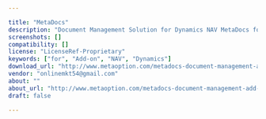 ```yaml
---

title: "MetaDocs"
description: "Document Management Solution for Dynamics NAV MetaDocs for NAV is the Document Management Add-on for Microsoft Dynamics NAV. A complete Document Management solution that allows you to scan documents straight into NAV or drag and drop electronic documents from multiple locations into NAV. Users can set up rules for storing different types of documents in specific locations in NAV, on a local file storage, cloud storage or on you SharePoint Intranet. Access your data outside your office using any Web Browser or go mobile with our Android and iOS apps. MetaDocs provides all the functionality for an effective management, rapid utilization and secure control of any kind of information. It makes no difference if you are using the Role Tailored Client, the Classic Client or a mix hereof."
screenshots: []
compatibility: []
license: "LicenseRef-Proprietary"
keywords: ["for", "Add-on", "NAV", "Dynamics"]
download_url: "http://www.metaoption.com/metadocs-document-management-add-on-for-dynamics-nav/"
vendor: "onlinemkt54@gmail.com"
about: ""
about_url: "http://www.metaoption.com/metadocs-document-management-add-on-for-dynamics-nav/"
draft: false

---
```

